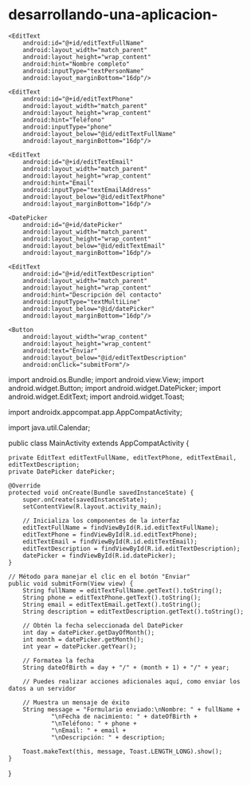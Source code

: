 # desarrollando-una-aplicacion-
<?xml version="1.0" encoding="utf-8"?>
<RelativeLayout xmlns:android="http://schemas.android.com/apk/res/android"
    android:layout_width="match_parent"
    android:layout_height="match_parent"
    android:padding="16dp">

    <EditText
        android:id="@+id/editTextFullName"
        android:layout_width="match_parent"
        android:layout_height="wrap_content"
        android:hint="Nombre completo"
        android:inputType="textPersonName"
        android:layout_marginBottom="16dp"/>

    <EditText
        android:id="@+id/editTextPhone"
        android:layout_width="match_parent"
        android:layout_height="wrap_content"
        android:hint="Teléfono"
        android:inputType="phone"
        android:layout_below="@id/editTextFullName"
        android:layout_marginBottom="16dp"/>

    <EditText
        android:id="@+id/editTextEmail"
        android:layout_width="match_parent"
        android:layout_height="wrap_content"
        android:hint="Email"
        android:inputType="textEmailAddress"
        android:layout_below="@id/editTextPhone"
        android:layout_marginBottom="16dp"/>

    <DatePicker
        android:id="@+id/datePicker"
        android:layout_width="match_parent"
        android:layout_height="wrap_content"
        android:layout_below="@id/editTextEmail"
        android:layout_marginBottom="16dp"/>

    <EditText
        android:id="@+id/editTextDescription"
        android:layout_width="match_parent"
        android:layout_height="wrap_content"
        android:hint="Descripción del contacto"
        android:inputType="textMultiLine"
        android:layout_below="@id/datePicker"
        android:layout_marginBottom="16dp"/>

    <Button
        android:layout_width="wrap_content"
        android:layout_height="wrap_content"
        android:text="Enviar"
        android:layout_below="@id/editTextDescription"
        android:onClick="submitForm"/>
</RelativeLayout>

import android.os.Bundle;
import android.view.View;
import android.widget.Button;
import android.widget.DatePicker;
import android.widget.EditText;
import android.widget.Toast;

import androidx.appcompat.app.AppCompatActivity;

import java.util.Calendar;

public class MainActivity extends AppCompatActivity {

    private EditText editTextFullName, editTextPhone, editTextEmail, editTextDescription;
    private DatePicker datePicker;

    @Override
    protected void onCreate(Bundle savedInstanceState) {
        super.onCreate(savedInstanceState);
        setContentView(R.layout.activity_main);

        // Inicializa los componentes de la interfaz
        editTextFullName = findViewById(R.id.editTextFullName);
        editTextPhone = findViewById(R.id.editTextPhone);
        editTextEmail = findViewById(R.id.editTextEmail);
        editTextDescription = findViewById(R.id.editTextDescription);
        datePicker = findViewById(R.id.datePicker);
    }

    // Método para manejar el clic en el botón "Enviar"
    public void submitForm(View view) {
        String fullName = editTextFullName.getText().toString();
        String phone = editTextPhone.getText().toString();
        String email = editTextEmail.getText().toString();
        String description = editTextDescription.getText().toString();

        // Obtén la fecha seleccionada del DatePicker
        int day = datePicker.getDayOfMonth();
        int month = datePicker.getMonth();
        int year = datePicker.getYear();

        // Formatea la fecha
        String dateOfBirth = day + "/" + (month + 1) + "/" + year;

        // Puedes realizar acciones adicionales aquí, como enviar los datos a un servidor

        // Muestra un mensaje de éxito
        String message = "Formulario enviado:\nNombre: " + fullName +
                "\nFecha de nacimiento: " + dateOfBirth +
                "\nTeléfono: " + phone +
                "\nEmail: " + email +
                "\nDescripción: " + description;

        Toast.makeText(this, message, Toast.LENGTH_LONG).show();
    }
}
